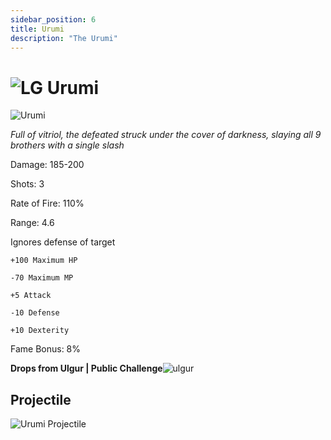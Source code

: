 ```yaml
---
sidebar_position: 6
title: Urumi
description: "The Urumi"
---
```


# ![LG](https://cdn.discordapp.com/attachments/1026159786313650256/1045193424116133948/Legendary_Bag.png) Urumi

![Urumi](https://vwiki.valorserver.com/api/item/picture/Urumi)

<i>Full of vitriol, the defeated struck under the cover of darkness, slaying all 9 brothers with a single slash</i>

Damage: 185-200

Shots: 3

Rate of Fire: 110%

Range: 4.6

Ignores defense of target

    +100 Maximum HP

    -70 Maximum MP
    
    +5 Attack
    
    -10 Defense
    
    +10 Dexterity
    
Fame Bonus: 8%

**Drops from Ulgur | Public Challenge**![ulgur](https://cdn.discordapp.com/attachments/1107378591026655272/1108664101594464256/triangle_3.png)

## Projectile

![Urumi Projectile](https://cdn.discordapp.com/attachments/953134990428868629/969067810976301067/urumi.gif)
